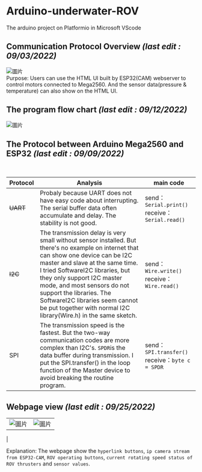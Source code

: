 # Arduino-underwater-ROV
The arduino project on Platformio in Microsoft VScode
<br>
## Communication Protocol Overview <I>(last edit : 09/03/2022)</I>
![圖片](https://user-images.githubusercontent.com/103128273/188257759-3a2d44f8-84d8-4325-b277-ad3f182dfbbf.png)
<br>
Purpose: Users can use the HTML UI built by ESP32(CAM) webserver to control motors connected to Mega2560. And the sensor data(pressure & temperature) can also show on the HTML UI.
<br>
## The program flow chart <I>(last edit : 09/12/2022)</I>
![圖片](https://user-images.githubusercontent.com/103128273/189593978-d71ab29a-e495-48fb-960a-d0849e7bd1d6.png)

## The Protocol between Arduino Mega2560 and ESP32  <I>(last edit : 09/09/2022)</I>
<br>
<div align="center">

| Protocol  | Analysis| main code |
| ---------- | -----------| -----------|
| ~~UART~~  | Probaly because UART does not have easy code about interrupting. The serial buffer data often accumulate and delay. The stability is not good. | send：```Serial.print()``` receive：```Serial.read()```|
| ~~I2C~~   | The transmission delay is very small without sensor installed. But there's no example on internet that can show one device can be I2C master and slave at the same time. I tried SoftwareI2C libraries, but they only support I2C master mode, and most sensors do not support the libraries. The SoftwareI2C libraries seem cannot be put together with normal I2C library(Wire.h) in the same sketch.  | send：```Wire.write()``` receive：```Wire.read()```|
| SPI  | The transmission speed is the fastest. But the two-way communication codes are more complex than I2C's. ```SPDR```is the data buffer during transmission. I put the SPI.transfer() in the loop function of the Master device to avoid breaking the routine program. | send：```SPI.transfer()``` receive：```byte c = SPDR```|

</div>

## Webpage view <I>(last edit : 09/25/2022)</I>
|||
| ---------- | -----------|
|![圖片](https://user-images.githubusercontent.com/103128273/192151084-f5743413-4943-4352-8563-820e01b11b55.png) | ![圖片](https://user-images.githubusercontent.com/103128273/192151134-56887f26-6c46-42ef-ae0a-531939f0cccb.png)
|

Explanation: The webpage show the `hyperlink buttons`, `ip camera stream from ESP32-CAM`, `ROV operating buttons`, `current rotating speed status of ROV thrusters` and `sensor values`.
